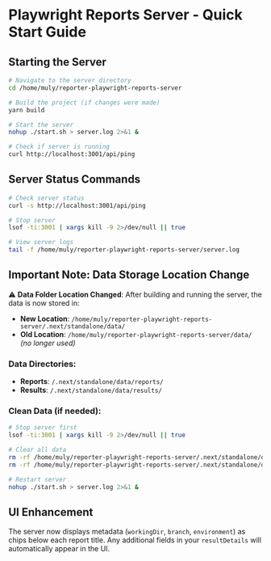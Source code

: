 # Playwright Reports Server - Quick Start Guide

## Starting the Server

```bash
# Navigate to the server directory
cd /home/muly/reporter-playwright-reports-server

# Build the project (if changes were made)
yarn build

# Start the server
nohup ./start.sh > server.log 2>&1 &

# Check if server is running
curl http://localhost:3001/api/ping
```

## Server Status Commands

```bash
# Check server status
curl -s http://localhost:3001/api/ping

# Stop server
lsof -ti:3001 | xargs kill -9 2>/dev/null || true

# View server logs
tail -f /home/muly/reporter-playwright-reports-server/server.log
```

## Important Note: Data Storage Location Change

⚠️ **Data Folder Location Changed**: After building and running the server, the data is now stored in:
- **New Location**: `/home/muly/reporter-playwright-reports-server/.next/standalone/data/`
- **Old Location**: `/home/muly/reporter-playwright-reports-server/data/` *(no longer used)*

### Data Directories:
- **Reports**: `/.next/standalone/data/reports/`
- **Results**: `/.next/standalone/data/results/`

### Clean Data (if needed):
```bash
# Stop server first
lsof -ti:3001 | xargs kill -9 2>/dev/null || true

# Clear all data
rm -rf /home/muly/reporter-playwright-reports-server/.next/standalone/data/reports/*
rm -rf /home/muly/reporter-playwright-reports-server/.next/standalone/data/results/*

# Restart server
nohup ./start.sh > server.log 2>&1 &
```

## UI Enhancement
The server now displays metadata (`workingDir`, `branch`, `environment`) as chips below each report title. Any additional fields in your `resultDetails` will automatically appear in the UI.